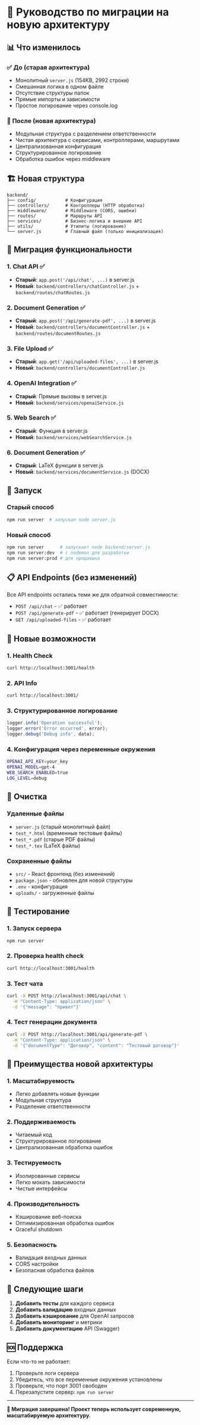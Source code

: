 # 🚀 Руководство по миграции на новую архитектуру

## 📊 Что изменилось

### ✅ **До (старая архитектура)**
- Монолитный `server.js` (154KB, 2992 строки)
- Смешанная логика в одном файле
- Отсутствие структуры папок
- Прямые импорты и зависимости
- Простое логирование через console.log

### 🎯 **После (новая архитектура)**
- Модульная структура с разделением ответственности
- Чистая архитектура с сервисами, контроллерами, маршрутами
- Централизованная конфигурация
- Структурированное логирование
- Обработка ошибок через middleware

## 🏗️ Новая структура

```
backend/
├── config/           # Конфигурация
├── controllers/      # Контроллеры (HTTP обработка)
├── middleware/       # Middleware (CORS, ошибки)
├── routes/           # Маршруты API
├── services/         # Бизнес-логика и внешние API
├── utils/            # Утилиты (логирование)
└── server.js         # Главный файл (только инициализация)
```

## 🔄 Миграция функциональности

### 1. **Chat API** ✅
- **Старый**: `app.post('/api/chat', ...)` в server.js
- **Новый**: `backend/controllers/chatController.js` + `backend/routes/chatRoutes.js`

### 2. **Document Generation** ✅
- **Старый**: `app.post('/api/generate-pdf', ...)` в server.js
- **Новый**: `backend/controllers/documentController.js` + `backend/routes/documentRoutes.js`

### 3. **File Upload** ✅
- **Старый**: `app.get('/api/uploaded-files', ...)` в server.js
- **Новый**: `backend/controllers/documentController.js`

### 4. **OpenAI Integration** ✅
- **Старый**: Прямые вызовы в server.js
- **Новый**: `backend/services/openaiService.js`

### 5. **Web Search** ✅
- **Старый**: Функция в server.js
- **Новый**: `backend/services/webSearchService.js`

### 6. **Document Generation** ✅
- **Старый**: LaTeX функции в server.js
- **Новый**: `backend/services/documentService.js` (DOCX)

## 🚀 Запуск

### Старый способ
```bash
npm run server  # запускал node server.js
```

### Новый способ
```bash
npm run server      # запускает node backend/server.js
npm run server:dev  # с nodemon для разработки
npm run server:prod # для продакшна
```

## 📋 API Endpoints (без изменений)

Все API endpoints остались теми же для обратной совместимости:

- `POST /api/chat` - ✅ работает
- `POST /api/generate-pdf` - ✅ работает (генерирует DOCX)
- `GET /api/uploaded-files` - ✅ работает

## 🔧 Новые возможности

### 1. **Health Check**
```bash
curl http://localhost:3001/health
```

### 2. **API Info**
```bash
curl http://localhost:3001/
```

### 3. **Структурированное логирование**
```javascript
logger.info('Operation successful');
logger.error('Error occurred', error);
logger.debug('Debug info', data);
```

### 4. **Конфигурация через переменные окружения**
```bash
OPENAI_API_KEY=your_key
OPENAI_MODEL=gpt-4
WEB_SEARCH_ENABLED=true
LOG_LEVEL=debug
```

## 🧹 Очистка

### Удаленные файлы
- `server.js` (старый монолитный файл)
- `test_*.html` (временные тестовые файлы)
- `test_*.pdf` (старые PDF файлы)
- `test_*.tex` (LaTeX файлы)

### Сохраненные файлы
- `src/` - React фронтенд (без изменений)
- `package.json` - обновлен для новой структуры
- `.env` - конфигурация
- `uploads/` - загруженные файлы

## 🧪 Тестирование

### 1. Запуск сервера
```bash
npm run server
```

### 2. Проверка health check
```bash
curl http://localhost:3001/health
```

### 3. Тест чата
```bash
curl -X POST http://localhost:3001/api/chat \
  -H "Content-Type: application/json" \
  -d '{"message": "привет"}'
```

### 4. Тест генерации документа
```bash
curl -X POST http://localhost:3001/api/generate-pdf \
  -H "Content-Type: application/json" \
  -d '{"documentType": "Договор", "content": "Тестовый договор"}'
```

## 🎯 Преимущества новой архитектуры

### 1. **Масштабируемость**
- Легко добавлять новые функции
- Модульная структура
- Разделение ответственности

### 2. **Поддерживаемость**
- Читаемый код
- Структурированное логирование
- Централизованная обработка ошибок

### 3. **Тестируемость**
- Изолированные сервисы
- Легко мокать зависимости
- Чистые интерфейсы

### 4. **Производительность**
- Кэширование веб-поиска
- Оптимизированная обработка ошибок
- Graceful shutdown

### 5. **Безопасность**
- Валидация входных данных
- CORS настройки
- Безопасная обработка файлов

## 🔮 Следующие шаги

1. **Добавить тесты** для каждого сервиса
2. **Добавить валидацию** входных данных
3. **Добавить кэширование** для OpenAI запросов
4. **Добавить мониторинг** и метрики
5. **Добавить документацию** API (Swagger)

## 🆘 Поддержка

Если что-то не работает:

1. Проверьте логи сервера
2. Убедитесь, что все переменные окружения установлены
3. Проверьте, что порт 3001 свободен
4. Перезапустите сервер: `npm run server`

---

**🎉 Миграция завершена! Проект теперь использует современную, масштабируемую архитектуру.** 